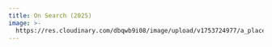 ```yaml
---
title: On Search (2025)
image: >-
  https://res.cloudinary.com/dbqwb9i08/image/upload/v1753724977/a_place_on_search_fm4fqi.jpg
---
```



